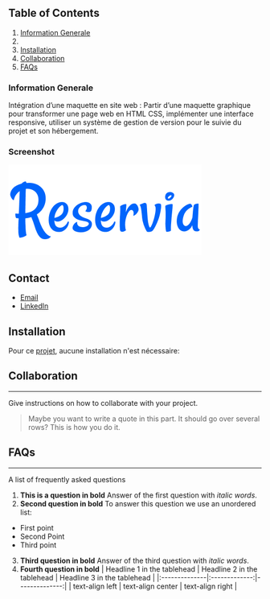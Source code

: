 ## Table of Contents
1. [Information Generale](#general-info)
2. [  ](#technologies)
3. [Installation](#installation)
4. [Collaboration](#collaboration)
5. [FAQs](#faqs)
### Information Generale
Intégration d’une maquette en site web : Partir d’une maquette graphique pour transformer une page web en HTML CSS, implémenter une interface responsive, utiliser un système de gestion de version pour le suivie du projet et son hébergement.  
### Screenshot
![Image text](https://github.com/John-Gate/jeanchristianbarriere_2_17092020/blob/master/images/logo/Reservia.png)
## Contact
* [Email](mailto:barrierejc@live.fr?subject=[GitHub]%20Source%20Han%20Sans)
* [LinkedIn](https://linkedin.com/in/jean-christian-barriere)
## Installation
Pour ce [projet](https://john-gate.github.io/jeanchristianbarriere_2_17092020/), aucune installation n'est nécessaire:

## Collaboration
***
Give instructions on how to collaborate with your project.
> Maybe you want to write a quote in this part. 
> It should go over several rows?
> This is how you do it.
## FAQs
***
A list of frequently asked questions
1. **This is a question in bold**
Answer of the first question with _italic words_. 
2. __Second question in bold__ 
To answer this question we use an unordered list:
* First point
* Second Point
* Third point
3. **Third question in bold**
Answer of the third question with *italic words*.
4. **Fourth question in bold**
| Headline 1 in the tablehead | Headline 2 in the tablehead | Headline 3 in the tablehead |
|:--------------|:-------------:|--------------:|
| text-align left | text-align center | text-align right |
